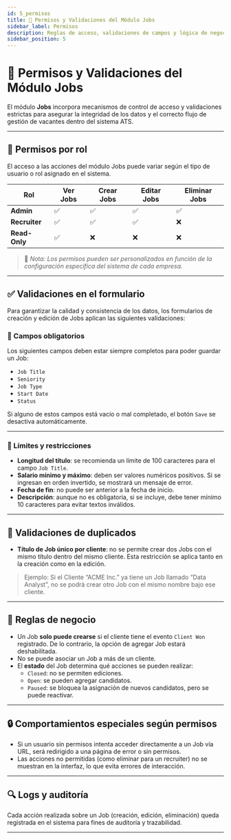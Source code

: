 ```yaml
---
id: 5_permisos
title: 🔐 Permisos y Validaciones del Módulo Jobs
sidebar_label: Permisos
description: Reglas de acceso, validaciones de campos y lógica de negocio para el módulo Jobs.
sidebar_position: 5
---
```


# 🔐 Permisos y Validaciones del Módulo Jobs

El módulo **Jobs** incorpora mecanismos de control de acceso y validaciones estrictas para asegurar la integridad de los datos y el correcto flujo de gestión de vacantes dentro del sistema ATS.

---

## 👤 Permisos por rol

El acceso a las acciones del módulo Jobs puede variar según el tipo de usuario o rol asignado en el sistema.

| Rol                  | Ver Jobs | Crear Jobs | Editar Jobs | Eliminar Jobs |
|----------------------|----------|------------|-------------|----------------|
| **Admin**            | ✅       | ✅         | ✅          | ✅             |
| **Recruiter**        | ✅       | ✅         | ✅          | ❌             |
| **Read-Only**        | ✅       | ❌         | ❌          | ❌             |

> 📌 *Nota: Los permisos pueden ser personalizados en función de la configuración específica del sistema de cada empresa.*

---

## ✅ Validaciones en el formulario

Para garantizar la calidad y consistencia de los datos, los formularios de creación y edición de Jobs aplican las siguientes validaciones:

### 🧩 Campos obligatorios

Los siguientes campos deben estar siempre completos para poder guardar un Job:

- `Job Title`
- `Seniority`
- `Job Type`
- `Start Date`
- `Status`

Si alguno de estos campos está vacío o mal completado, el botón `Save` se desactiva automáticamente.

---

### 📏 Límites y restricciones

- **Longitud del título**: se recomienda un límite de 100 caracteres para el campo `Job Title`.
- **Salario mínimo y máximo**: deben ser valores numéricos positivos. Si se ingresan en orden invertido, se mostrará un mensaje de error.
- **Fecha de fin**: no puede ser anterior a la fecha de inicio.
- **Descripción**: aunque no es obligatoria, si se incluye, debe tener mínimo 10 caracteres para evitar textos inválidos.

---

## 🔁 Validaciones de duplicados

- **Título de Job único por cliente**: no se permite crear dos Jobs con el mismo título dentro del mismo cliente. Esta restricción se aplica tanto en la creación como en la edición.

> Ejemplo: Si el Cliente “ACME Inc.” ya tiene un Job llamado “Data Analyst”, no se podrá crear otro Job con el mismo nombre bajo ese cliente.

---

## 📐 Reglas de negocio

- Un Job **solo puede crearse** si el cliente tiene el evento `Client Won` registrado. De lo contrario, la opción de agregar Job estará deshabilitada.
- No se puede asociar un Job a más de un cliente.
- El **estado** del Job determina qué acciones se pueden realizar:
  - `Closed`: no se permiten ediciones.
  - `Open`: se pueden agregar candidatos.
  - `Paused`: se bloquea la asignación de nuevos candidatos, pero se puede reactivar.

---

## 🔒 Comportamientos especiales según permisos

- Si un usuario sin permisos intenta acceder directamente a un Job vía URL, será redirigido a una página de error o sin permisos.
- Las acciones no permitidas (como eliminar para un recruiter) no se muestran en la interfaz, lo que evita errores de interacción.

---

## 🔍 Logs y auditoría

Cada acción realizada sobre un Job (creación, edición, eliminación) queda registrada en el sistema para fines de auditoría y trazabilidad.

---

